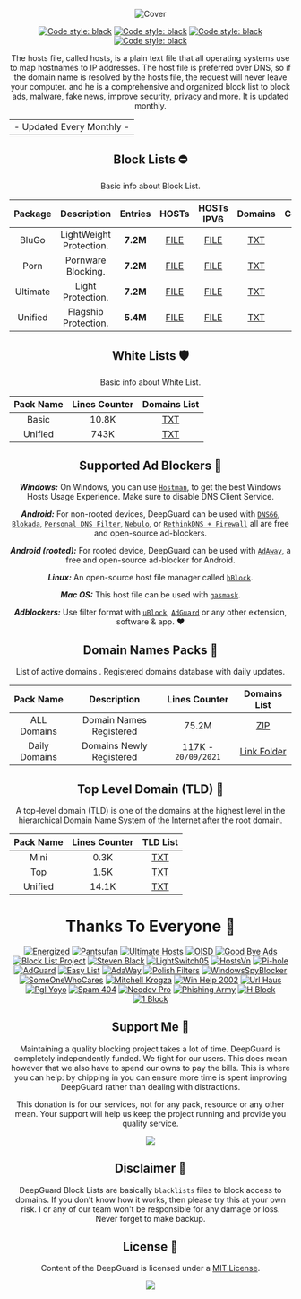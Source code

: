   <div align="center">

 ![Cover](https://github.com/VenexGit/LOGOs-PROJECTs/raw/main/68747470733a2f2f656e657267697a65642e70726f2f617373-svg%20(3).png)
</div>

 <div align="center">

 <a href="https://github.com/VenexGit/DeepGuard"><img alt="Code style: black" src="https://img.shields.io/badge/Version-1.1-blue.svg"></a>
<a href="https://github.com/VenexGit/DeepGuard"><img alt="Code style: black" src="https://img.shields.io/badge/Update-Sep 20, 2021-orange.svg"></a>
<a href="https://github.com/VenexGit/DeepGuard"><img alt="Code style: black" src="https://img.shields.io/badge/Status-Officiel-scarlet.svg"></a>
<a href="https://github.com/VenexGit/DeepGuard/blob/main/LICENSE"><img alt="Code style: black" src="https://img.shields.io/badge/License-MIT-red.svg"></a>
  
The hosts file, called hosts, is a plain text file that all operating systems use to map hostnames to IP addresses. The host file is preferred over DNS, so if the domain name is resolved by the hosts file, the request will never leave your computer. and he is a comprehensive and organized block list to block ads, malware, fake news, improve security, privacy and more. It is updated monthly.

<table>
<tr>
<td>
 - Updated Every Monthly -
</td>
</tr>
</table>

##  Block Lists ​⛔️

Basic info about Block List.

Package | Description | Entries | HOSTs | HOSTs IPV6 | Domains| Compressed | Magisk | RPZ | DNSMasq | DNSMasq IPV6 | Unbound | One Line |
:-----------:|:-----------:|:-------:|:---:|:---:|:------:|:----------:|:------:|:---:|:-------:|:------------:|:------:|:------:|
BluGo | LightWeight Protection. | **7.2M** | [FILE](https://raw.githubusercontent.com/EnergizedProtection/EnergizedHosts/master/EnergizedAd/energized/EnergizedAd.txt)  | [FILE](https://raw.githubusercontent.com/EnergizedProtection/EnergizedHosts/master/EnergizedAd/energized/EnergizedAd-domains.txt) | [TXT](https://raw.githubusercontent.com/EnergizedProtection/EnergizedHosts/master/EnergizedAd/energized/EnergizedAd.zip)  | [ZIP](https://raw.githubusercontent.com/EnergizedProtection/EnergizedHosts/master/EnergizedAd/energized/EnergizedAd_Android.zip)  | [MAGISK](https://raw.githubusercontent.com/EnergizedProtection/EnergizedHosts/master/EnergizedAd/energized/EnergizedAd_Magisk.zip) | [TXT](https://raw.githubusercontent.com/EnergizedProtection/EnergizedHosts/master/EnergizedAd/energized/EnergizedAd_Windows.zip)  | [CONF](https://raw.githubusercontent.com/EnergizedProtection/EnergizedHosts/master/EnergizedAd/energized/EnergizedAd.conf)  | [CONF IPV6](https://raw.githubusercontent.com/EnergizedProtection/EnergizedHosts/master/EnergizedAd/energized/EnergizedAd-ipv6.conf)  | [CONF](https://raw.githubusercontent.com/EnergizedProtection/EnergizedHosts/master/EnergizedAd/energized/EnergizedAd-unbound.conf) | [TXT](https://raw.githubusercontent.com/EnergizedProtection/EnergizedHosts/master/EnergizedAd/energized/EnergizedAd.txt)  |
Porn | Pornware Blocking. | **7.2M** | [FILE](https://raw.githubusercontent.com/EnergizedProtection/EnergizedHosts/master/EnergizedAd/energized/EnergizedAd.txt)  | [FILE](https://raw.githubusercontent.com/EnergizedProtection/EnergizedHosts/master/EnergizedAd/energized/EnergizedAd-domains.txt) | [TXT](https://raw.githubusercontent.com/EnergizedProtection/EnergizedHosts/master/EnergizedAd/energized/EnergizedAd.zip)  | [ZIP](https://raw.githubusercontent.com/EnergizedProtection/EnergizedHosts/master/EnergizedAd/energized/EnergizedAd_Android.zip)  | [MAGISK](https://raw.githubusercontent.com/EnergizedProtection/EnergizedHosts/master/EnergizedAd/energized/EnergizedAd_Magisk.zip) | [TXT](https://raw.githubusercontent.com/EnergizedProtection/EnergizedHosts/master/EnergizedAd/energized/EnergizedAd_Windows.zip)  | [CONF](https://raw.githubusercontent.com/EnergizedProtection/EnergizedHosts/master/EnergizedAd/energized/EnergizedAd.conf)  | [CONF IPV6](https://raw.githubusercontent.com/EnergizedProtection/EnergizedHosts/master/EnergizedAd/energized/EnergizedAd-ipv6.conf)  | [CONF](https://raw.githubusercontent.com/EnergizedProtection/EnergizedHosts/master/EnergizedAd/energized/EnergizedAd-unbound.conf) | [TXT](https://raw.githubusercontent.com/EnergizedProtection/EnergizedHosts/master/EnergizedAd/energized/EnergizedAd.txt)  |
Ultimate | Light Protection. | **7.2M** | [FILE](https://raw.githubusercontent.com/EnergizedProtection/EnergizedHosts/master/EnergizedAd/energized/EnergizedAd.txt)  | [FILE](https://raw.githubusercontent.com/EnergizedProtection/EnergizedHosts/master/EnergizedAd/energized/EnergizedAd-domains.txt) | [TXT](https://raw.githubusercontent.com/EnergizedProtection/EnergizedHosts/master/EnergizedAd/energized/EnergizedAd.zip)  | [ZIP](https://raw.githubusercontent.com/EnergizedProtection/EnergizedHosts/master/EnergizedAd/energized/EnergizedAd_Android.zip)  | [MAGISK](https://raw.githubusercontent.com/EnergizedProtection/EnergizedHosts/master/EnergizedAd/energized/EnergizedAd_Magisk.zip) | [TXT](https://raw.githubusercontent.com/EnergizedProtection/EnergizedHosts/master/EnergizedAd/energized/EnergizedAd_Windows.zip)  | [CONF](https://raw.githubusercontent.com/EnergizedProtection/EnergizedHosts/master/EnergizedAd/energized/EnergizedAd.conf)  | [CONF IPV6](https://raw.githubusercontent.com/EnergizedProtection/EnergizedHosts/master/EnergizedAd/energized/EnergizedAd-ipv6.conf)  | [CONF](https://raw.githubusercontent.com/EnergizedProtection/EnergizedHosts/master/EnergizedAd/energized/EnergizedAd-unbound.conf) | [TXT](https://raw.githubusercontent.com/EnergizedProtection/EnergizedHosts/master/EnergizedAd/energized/EnergizedAd.txt)  |
Unified | Flagship Protection. | **5.4M** | [FILE](https://raw.githubusercontent.com/EnergizedProtection/EnergizedHosts/master/EnergizedMalware/energized/EnergizedMalware.txt)  | [FILE](https://raw.githubusercontent.com/EnergizedProtection/EnergizedHosts/master/EnergizedMalware/energized/EnergizedMalware-domains.txt)  | [TXT](https://raw.githubusercontent.com/EnergizedProtection/EnergizedHosts/master/EnergizedMalware/energized/EnergizedMalware.zip)  | [ZIP](https://raw.githubusercontent.com/EnergizedProtection/EnergizedHosts/master/EnergizedMalware/energized/EnergizedMalware_Android.zip)  | [MAGISK](https://raw.githubusercontent.com/EnergizedProtection/EnergizedHosts/master/EnergizedMalware/energized/EnergizedMalware_Magisk.zip)  | [TXT](https://raw.githubusercontent.com/EnergizedProtection/EnergizedHosts/master/EnergizedMalware/energized/EnergizedMalware_Windows.zip)  | [CONF](https://raw.githubusercontent.com/EnergizedProtection/EnergizedHosts/master/EnergizedMalware/energized/EnergizedMalware.conf)  | [CONF IPV6](https://raw.githubusercontent.com/EnergizedProtection/EnergizedHosts/master/EnergizedMalware/energized/EnergizedMalware-ipv6.conf)  | [CONF](https://raw.githubusercontent.com/EnergizedProtection/EnergizedHosts/master/EnergizedMalware/energized/EnergizedMalware-unbound.conf) | [TXT](https://raw.githubusercontent.com/EnergizedProtection/EnergizedHosts/master/EnergizedAd/energized/EnergizedAd.txt)  |


##  White Lists   🛡

Basic info about White List.

| Pack Name | Lines Counter | Domains List |
|:---------:|:-------------:|:-----------:|
Basic | 10.8K | [TXT](https://github.com/VenexGit/DeepGuard/blob/main/1%20-%20White%20List/Basic.txt) |
Unified | 743K | [TXT](https://github.com/VenexGit/DeepGuard/blob/main/1%20-%20White%20List/Unified.txt) |


## Supported Ad Blockers 📌

***Windows:*** On Windows, you can use [`Hostman`](http://www.abelhadigital.com/hostsman/), to get the best Windows Hosts Usage Experience. Make sure to disable DNS Client Service.       
     
***Android:*** For non-rooted devices, DeepGuard can be used with [`DNS66`](https://f-droid.org/en/packages/org.jak_linux.dns66/), [`Blokada`](https://f-droid.org/en/packages/org.blokada.alarm/), [`Personal DNS Filter`](https://www.zenz-solutions.de/personaldnsfilter/), [`Nebulo`](https://github.com/Ch4t4r/Nebulo), or [`RethinkDNS + Firewall`](https://github.com/celzero/rethink-app) all are free and open-source ad-blockers.     
     
***Android (rooted):*** For rooted device, DeepGuard can be used with [`AdAway`](https://f-droid.org/en/packages/org.adaway/), a free and open-source ad-blocker for Android.    
     
***Linux:*** An open-source host file manager called [`hBlock`](https://github.com/hectorm/hBlock).   
       
***Mac OS:*** This host file can be used with [`gasmask`](https://github.com/2ndalpha/gasmask).    
   
***Adblockers:*** Use filter format with [`uBlock`](https://github.com/gorhill/uBlock), [`AdGuard`](https://adguard.com/en/welcome.html) or any other extension, software & app. ♥️

## Domain Names Packs 🔗​
  
  List of active domains . Registered domains database with daily updates.

| Pack Name | Description |Lines Counter | Domains List |
|:---------:|:-----------:|:------------:|:-----------:|
ALL Domains | Domain Names Registered | 75.2M | [ZIP](https://github.com/VenexGit/DeepGuard/releases/download/Domains-Registered/Domains.zip)  |
Daily Domains | Domains Newly Registered | 117K - `20/09/2021` | [Link Folder](https://github.com/VenexGit/DeepGuard/tree/main/2%20-%20Domains%20Registered)  |

## Top Level Domain (TLD) 🔗

A top-level domain (TLD) is one of the domains at the highest level in the hierarchical Domain Name System of the Internet after the root domain.

| Pack Name | Lines Counter | TLD List |
|:---------:|:-------------:|:--------:|
Mini | 0.3K | [TXT](https://github.com/VenexGit/DeepGuard/blob/main/3%20-%20TLDs/Mini.List)  |
Top | 1.5K | [TXT](https://github.com/VenexGit/DeepGuard/blob/main/3%20-%20TLDs/Top.List)  |
Unified | 14.1K | [TXT](https://github.com/VenexGit/DeepGuard/blob/main/3%20-%20TLDs/Unified.List)  |

# Thanks To Everyone 📌

[<img alt="Energized" src="https://img.shields.io/badge/-Energized-ffcc00?style=flat-square&logo=pytorchlightning&logoColor=black" />](https://github.com/EnergizedProtection/block) 
[<img alt="Pantsufan" src="https://img.shields.io/badge/-Pant Sufan-008e82?style=flat-square&logo=magisk&logoColor=white" />](https://github.com/pantsufan/Magisk-Ad-Blocking-Module) 
[<img alt="Ultimate Hosts" src="https://img.shields.io/badge/-Ultimate Hosts BlackList-ed7926?style=flat-square&logo=mediafire&logoColor=black" />](https://github.com/Ultimate-Hosts-Blacklist/Ultimate.Hosts.Blacklist) 
[<img alt="OISD" src="https://img.shields.io/badge/-OISD-134e9b?style=flat-square&logo=redhat&logoColor=white" />](https://oisd.nl)
[<img alt="Good Bye Ads" src="https://img.shields.io/badge/-Good Bye Ads-810000?style=flat-square&logo=gnuprivacyguard&logoColor=white" />](https://github.com/jerryn70/GoodbyeAds) 
[<img alt="Block List Project" src="https://img.shields.io/badge/-Block List Project-61dafb?style=flat-square&logo=codeproject&logoColor=black" />](https://github.com/blocklistproject/Lists)
[<img alt="Steven Black" src="https://img.shields.io/badge/-Steven Black-4b32c3?style=flat-square&logo=handshake_protocol&logoColor=white" />](https://github.com/StevenBlack/hosts)
[<img alt="LightSwitch05" src="https://img.shields.io/badge/-Light Switch 05-cb3837?style=flat-square&logo=drupal&logoColor=white" />](https://github.com/lightswitch05/hosts)
[<img alt="HostsVn" src="https://img.shields.io/badge/-HostsVn-43853d?style=flat-square&logo=hackaday&logoColor=white" />](https://github.com/bigdargon/hostsVN)
[<img alt="Pi-hole" src="https://img.shields.io/badge/-Pihole-c9c9c9?style=flat-square&logo=pihole&logoColor=black" />](https://pi-hole.net)
[<img alt="AdGuard" src="https://img.shields.io/badge/-AdGuard-3da610?style=flat-square&logo=adguard&logoColor=white" />](https://github.com/AdguardTeam/AdguardFilters)
[<img alt="Easy List" src="https://img.shields.io/badge/-Easy List-007acc?style=flat-square&logo=curl&logoColor=white" />](https://github.com/easylist/easylist)
[<img alt="AdaWay" src="https://img.shields.io/badge/-AdaWay-690606?style=flat-square&logo=adblock&logoColor=white" />](https://adaway.org)
[<img alt="Polish Filters" src="https://img.shields.io/badge/-Polish Filters-794141?style=flat-square&logo=minutemailer&logoColor=white" />](https://github.com/MajkiIT/polish-ads-filter)
[<img alt="WindowsSpyBlocker" src="https://img.shields.io/badge/-Windows Spy Blocker-2496ed?style=flat-square&logo=adblockplus&logoColor=white" />](https://github.com/crazy-max/WindowsSpyBlocker)
[<img alt="SomeOneWhoCares" src="https://img.shields.io/badge/-Some One Who Cares-e34f26?style=flat-square&logo=momenteo&logoColor=white" />](https://someonewhocares.org/hosts)
[<img alt="Mitchell Krogza" src="https://img.shields.io/badge/-Mitchell Krogza-bbbdf6?style=flat-square&logo=wireguard&logoColor=black" />](https://github.com/mitchellkrogza/The-Big-List-of-Hacked-Malware-Web-Sites)
[<img alt="Win Help 2002" src="https://img.shields.io/badge/-Win Help 2002-d4d2b3?style=flat-square&logo=starship&logoColor=black" />](https://winhelp2002.mvps.org)
[<img alt="Url Haus" src="https://img.shields.io/badge/-Url Haus-c92a5a?style=flat-square&logo=fastapi&logoColor=white" />](https://urlhaus.abuse.ch)
[<img alt="Pgl Yoyo" src="https://img.shields.io/badge/-Pgl Yoyo-9683d3?style=flat-square&logo=postmates&logoColor=white" />](https://pgl.yoyo.org)
[<img alt="Spam 404" src="https://img.shields.io/badge/-Spam 404-2a9784?style=flat-square&logo=phabricator&logoColor=white" />](https://github.com/Spam404/lists)
[<img alt="Neodev Pro" src="https://img.shields.io/badge/-Neodev Pro-8a3b82?style=flat-square&logo=pandas&logoColor=white" />](https://github.com/neodevpro/neodevhost)
[<img alt="Phishing Army" src="https://img.shields.io/badge/-Phishing Army-25f9f1?style=flat-square&logo=vapor&logoColor=black" />](https://phishing.army)
[<img alt="H Block" src="https://img.shields.io/badge/-Hblock-d64612?style=flat-square&logo=wwise&logoColor=white" />](https://github.com/hectorm/hblock)
[<img alt="1 Block" src="https://img.shields.io/badge/-1Block-0b9198?style=flat-square&logo=stackbit&logoColor=white" />](https://github.com/badmojr/1Hosts)

## Support Me 📌

Maintaining a quality blocking project takes a lot of time. DeepGuard is completely independently funded. We fight for our users. This does mean
however that we also have to spend our owns to pay the bills. This is where you can help: by chipping in you can ensure more time is spent improving DeepGuard rather than dealing with distractions.

This donation is for our services, not for any pack, resource or any other mean. Your support will help us keep the project running and provide you quality service. 

<a href="https://paypal.me/WizVenex" target="_blank"><img src="https://img.shields.io/badge/PAYPAL-NOW--ACCEPTING-blue?logo=paypal&logoColor=white&style=for-the-badge"></a>


## Disclaimer 📌

DeepGuard Block Lists are basically `blacklists` files to block access to domains. If you don't know how it works, then please try this at your own risk. I or any of our team won't be responsible for any damage or loss. Never forget to make backup.

## License 📌

Content of the DeepGuard is licensed under a [MIT License](https://github.com/VenexGit/DeepGuard/blob/main/LICENSE).

<p align="center"><a href="https://github.com/VenexGit" target="_blank"><img src="https://img.shields.io/badge/ＶＥＮＥＸ-新 ドラゴン-7580f7.svg?longCache=true&style=flat-square"></a><p>
